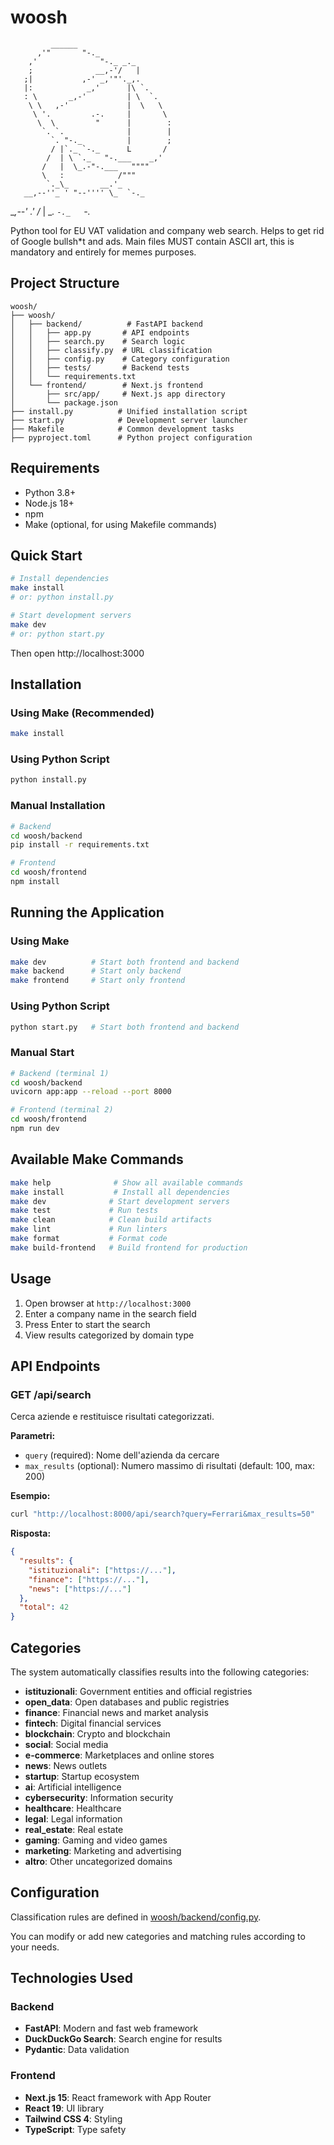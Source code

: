 # woosh


             ______
          ,'"       "-._
        ,'              "-._ _._
        ;              __,-'/   |
       ;|           ,-' _,'"'._,.
       |:            _,'      |\ `.
       : \       _,-'         | \  `.
        \ \   ,-'             |  \   \
         \ '.         .-.     |       \
          \  \         "      |        :
           `. `.              |        |
             `. "-._          |        ;
             / |`._ `-._      L       /
            /  | \ `._   "-.___    _,'
           /   |  \_.-"-.___   """"
           \   :            /"""
            `._\_       __.'_
       __,--''_ ' "--'''' \_  `-._
 __,--'     .' /_  |   __. `-._   `-._

Python tool for EU VAT validation and company web search. Helps to get rid of Google bullsh*t and ads.
Main files MUST contain ASCII art, this is mandatory and entirely for memes purposes.

## Project Structure

```
woosh/
├── woosh/
│   ├── backend/          # FastAPI backend
│   │   ├── app.py       # API endpoints
│   │   ├── search.py    # Search logic
│   │   ├── classify.py  # URL classification
│   │   ├── config.py    # Category configuration
│   │   ├── tests/       # Backend tests
│   │   └── requirements.txt
│   └── frontend/        # Next.js frontend
│       ├── src/app/     # Next.js app directory
│       └── package.json
├── install.py          # Unified installation script
├── start.py            # Development server launcher
├── Makefile            # Common development tasks
├── pyproject.toml      # Python project configuration

```

## Requirements

- Python 3.8+
- Node.js 18+
- npm
- Make (optional, for using Makefile commands)

## Quick Start

```bash
# Install dependencies
make install
# or: python install.py

# Start development servers
make dev
# or: python start.py
```

Then open http://localhost:3000

## Installation

### Using Make (Recommended)

```bash
make install
```

### Using Python Script

```bash
python install.py
```

### Manual Installation

```bash
# Backend
cd woosh/backend
pip install -r requirements.txt

# Frontend
cd woosh/frontend
npm install
```

## Running the Application

### Using Make

```bash
make dev          # Start both frontend and backend
make backend      # Start only backend
make frontend     # Start only frontend
```

### Using Python Script

```bash
python start.py   # Start both frontend and backend
```

### Manual Start

```bash
# Backend (terminal 1)
cd woosh/backend
uvicorn app:app --reload --port 8000

# Frontend (terminal 2)
cd woosh/frontend
npm run dev
```

## Available Make Commands

```bash
make help              # Show all available commands
make install           # Install all dependencies
make dev              # Start development servers
make test             # Run tests
make clean            # Clean build artifacts
make lint             # Run linters
make format           # Format code
make build-frontend   # Build frontend for production
```

## Usage

1. Open browser at `http://localhost:3000`
2. Enter a company name in the search field
3. Press Enter to start the search
4. View results categorized by domain type

## API Endpoints

### GET /api/search

Cerca aziende e restituisce risultati categorizzati.

**Parametri:**
- `query` (required): Nome dell'azienda da cercare
- `max_results` (optional): Numero massimo di risultati (default: 100, max: 200)

**Esempio:**
```bash
curl "http://localhost:8000/api/search?query=Ferrari&max_results=50"
```

**Risposta:**
```json
{
  "results": {
    "istituzionali": ["https://..."],
    "finance": ["https://..."],
    "news": ["https://..."]
  },
  "total": 42
}
```

## Categories

The system automatically classifies results into the following categories:

- **istituzionali**: Government entities and official registries
- **open_data**: Open databases and public registries
- **finance**: Financial news and market analysis
- **fintech**: Digital financial services
- **blockchain**: Crypto and blockchain
- **social**: Social media
- **e-commerce**: Marketplaces and online stores
- **news**: News outlets
- **startup**: Startup ecosystem
- **ai**: Artificial intelligence
- **cybersecurity**: Information security
- **healthcare**: Healthcare
- **legal**: Legal information
- **real_estate**: Real estate
- **gaming**: Gaming and video games
- **marketing**: Marketing and advertising
- **altro**: Other uncategorized domains

## Configuration

Classification rules are defined in [woosh/backend/config.py](woosh/backend/config.py).

You can modify or add new categories and matching rules according to your needs.

## Technologies Used

### Backend

- **FastAPI**: Modern and fast web framework
- **DuckDuckGo Search**: Search engine for results
- **Pydantic**: Data validation

### Frontend

- **Next.js 15**: React framework with App Router
- **React 19**: UI library
- **Tailwind CSS 4**: Styling
- **TypeScript**: Type safety
